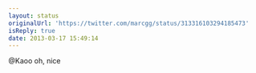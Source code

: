 ```yaml
---
layout: status
originalUrl: 'https://twitter.com/marcgg/status/313316103294185473'
isReply: true
date: 2013-03-17 15:49:14
---
```


@Kaoo oh, nice
